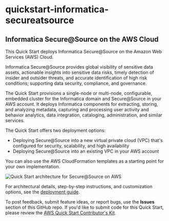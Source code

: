 # quickstart-informatica-secureatsource
## Informatica Secure@Source on the AWS Cloud


This Quick Start deploys Informatica Secure@Source on the Amazon Web Services (AWS) Cloud.

Informatica Secure@Source provides global visibility of sensitive data assets, actionable insights into sensitive data risks, timely detection of insider and outsider threats, and accurate identification of high risk conditions; supporting data security, compliance, and governance.

The Quick Start provisions a single-node or multi-node, configurable, embedded cluster for the Informatica domain and Secure@Source in your AWS account. It deploys Informatica components for extracting, storing, and analyzing metadata, capturing and processing user activity and behavior analytics, data integration, cataloging, administration, and similar services.

The Quick Start offers two deployment options:

- Deploying Secure@Source into a new virtual private cloud (VPC) that's configured for security, scalability, and high availability
- Deploying Secure@Source into an existing VPC in your AWS account

You can also use the AWS CloudFormation templates as a starting point for your own implementation.

![Quick Start architecture for Secure@Source on AWS](https://d0.awsstatic.com/partner-network/QuickStart/datasheets/informatica-secureatsource-on-aws-architecture.png)

For architectural details, step-by-step instructions, and customization options, see the [deployment guide](https://fwd.aws/brMgj).

To post feedback, submit feature ideas, or report bugs, use the **Issues** section of this GitHub repo.
If you'd like to submit code for this Quick Start, please review the [AWS Quick Start Contributor's Kit](https://aws-quickstart.github.io/).
